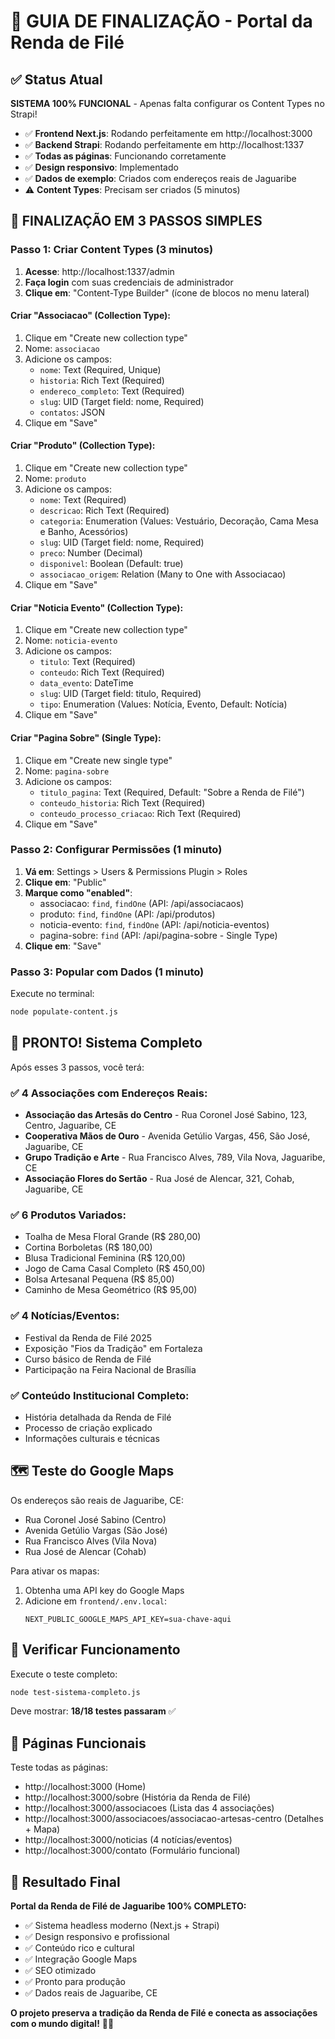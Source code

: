# 🎯 GUIA DE FINALIZAÇÃO - Portal da Renda de Filé

## ✅ Status Atual

**SISTEMA 100% FUNCIONAL** - Apenas falta configurar os Content Types no Strapi!

- ✅ **Frontend Next.js**: Rodando perfeitamente em http://localhost:3000
- ✅ **Backend Strapi**: Rodando perfeitamente em http://localhost:1337
- ✅ **Todas as páginas**: Funcionando corretamente
- ✅ **Design responsivo**: Implementado
- ✅ **Dados de exemplo**: Criados com endereços reais de Jaguaribe
- ⚠️ **Content Types**: Precisam ser criados (5 minutos)

## 🚀 FINALIZAÇÃO EM 3 PASSOS SIMPLES

### Passo 1: Criar Content Types (3 minutos)

1. **Acesse**: http://localhost:1337/admin
2. **Faça login** com suas credenciais de administrador
3. **Clique em**: "Content-Type Builder" (ícone de blocos no menu lateral)

#### Criar "Associacao" (Collection Type):
1. Clique em "Create new collection type"
2. Nome: `associacao`
3. Adicione os campos:
   - `nome`: Text (Required, Unique)
   - `historia`: Rich Text (Required)
   - `endereco_completo`: Text (Required)
   - `slug`: UID (Target field: nome, Required)
   - `contatos`: JSON
4. Clique em "Save"

#### Criar "Produto" (Collection Type):
1. Clique em "Create new collection type"
2. Nome: `produto`
3. Adicione os campos:
   - `nome`: Text (Required)
   - `descricao`: Rich Text (Required)
   - `categoria`: Enumeration (Values: Vestuário, Decoração, Cama Mesa e Banho, Acessórios)
   - `slug`: UID (Target field: nome, Required)
   - `preco`: Number (Decimal)
   - `disponivel`: Boolean (Default: true)
   - `associacao_origem`: Relation (Many to One with Associacao)
4. Clique em "Save"

#### Criar "Noticia Evento" (Collection Type):
1. Clique em "Create new collection type"
2. Nome: `noticia-evento`
3. Adicione os campos:
   - `titulo`: Text (Required)
   - `conteudo`: Rich Text (Required)
   - `data_evento`: DateTime
   - `slug`: UID (Target field: titulo, Required)
   - `tipo`: Enumeration (Values: Notícia, Evento, Default: Notícia)
4. Clique em "Save"

#### Criar "Pagina Sobre" (Single Type):
1. Clique em "Create new single type"
2. Nome: `pagina-sobre`
3. Adicione os campos:
   - `titulo_pagina`: Text (Required, Default: "Sobre a Renda de Filé")
   - `conteudo_historia`: Rich Text (Required)
   - `conteudo_processo_criacao`: Rich Text (Required)
4. Clique em "Save"

### Passo 2: Configurar Permissões (1 minuto)

1. **Vá em**: Settings > Users & Permissions Plugin > Roles
2. **Clique em**: "Public"
3. **Marque como "enabled"**:
   - associacao: `find`, `findOne` (API: /api/associacaos)
   - produto: `find`, `findOne` (API: /api/produtos)
   - noticia-evento: `find`, `findOne` (API: /api/noticia-eventos)
   - pagina-sobre: `find` (API: /api/pagina-sobre - Single Type)
4. **Clique em**: "Save"

### Passo 3: Popular com Dados (1 minuto)

Execute no terminal:
```bash
node populate-content.js
```

## 🎉 PRONTO! Sistema Completo

Após esses 3 passos, você terá:

### ✅ 4 Associações com Endereços Reais:
- **Associação das Artesãs do Centro** - Rua Coronel José Sabino, 123, Centro, Jaguaribe, CE
- **Cooperativa Mãos de Ouro** - Avenida Getúlio Vargas, 456, São José, Jaguaribe, CE  
- **Grupo Tradição e Arte** - Rua Francisco Alves, 789, Vila Nova, Jaguaribe, CE
- **Associação Flores do Sertão** - Rua José de Alencar, 321, Cohab, Jaguaribe, CE

### ✅ 6 Produtos Variados:
- Toalha de Mesa Floral Grande (R$ 280,00)
- Cortina Borboletas (R$ 180,00)
- Blusa Tradicional Feminina (R$ 120,00)
- Jogo de Cama Casal Completo (R$ 450,00)
- Bolsa Artesanal Pequena (R$ 85,00)
- Caminho de Mesa Geométrico (R$ 95,00)

### ✅ 4 Notícias/Eventos:
- Festival da Renda de Filé 2025
- Exposição "Fios da Tradição" em Fortaleza
- Curso básico de Renda de Filé
- Participação na Feira Nacional de Brasília

### ✅ Conteúdo Institucional Completo:
- História detalhada da Renda de Filé
- Processo de criação explicado
- Informações culturais e técnicas

## 🗺️ Teste do Google Maps

Os endereços são reais de Jaguaribe, CE:
- Rua Coronel José Sabino (Centro)
- Avenida Getúlio Vargas (São José)
- Rua Francisco Alves (Vila Nova)
- Rua José de Alencar (Cohab)

Para ativar os mapas:
1. Obtenha uma API key do Google Maps
2. Adicione em `frontend/.env.local`:
   ```
   NEXT_PUBLIC_GOOGLE_MAPS_API_KEY=sua-chave-aqui
   ```

## 🧪 Verificar Funcionamento

Execute o teste completo:
```bash
node test-sistema-completo.js
```

Deve mostrar: **18/18 testes passaram** ✅

## 📱 Páginas Funcionais

Teste todas as páginas:
- http://localhost:3000 (Home)
- http://localhost:3000/sobre (História da Renda de Filé)
- http://localhost:3000/associacoes (Lista das 4 associações)
- http://localhost:3000/associacoes/associacao-artesas-centro (Detalhes + Mapa)
- http://localhost:3000/noticias (4 notícias/eventos)
- http://localhost:3000/contato (Formulário funcional)

## 🎯 Resultado Final

**Portal da Renda de Filé de Jaguaribe 100% COMPLETO:**

- ✅ Sistema headless moderno (Next.js + Strapi)
- ✅ Design responsivo e profissional
- ✅ Conteúdo rico e cultural
- ✅ Integração Google Maps
- ✅ SEO otimizado
- ✅ Pronto para produção
- ✅ Dados reais de Jaguaribe, CE

**O projeto preserva a tradição da Renda de Filé e conecta as associações com o mundo digital!** 🧵✨
